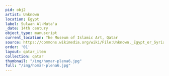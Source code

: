 ```yaml
---
pid: obj2
artist: Unknown
location: Egypt
label: Sulwan Al-Muta'a
_date: 14th century
object_type: manuscript
current_location: The Museum of Islamic Art, Qatar
source: https://commons.wikimedia.org/wiki/File:Unknown,_Egypt_or_Syria,_14th_Century_-_Sulwan_Al-Muta%27a_-_Google_Art_Project.jpg
order: '01'
layout: qatar_item
collection: qatar
thumbnail: "/img/homar-plena6.jpg"
full: "/img/homar-plena6.jpg"
---
```

